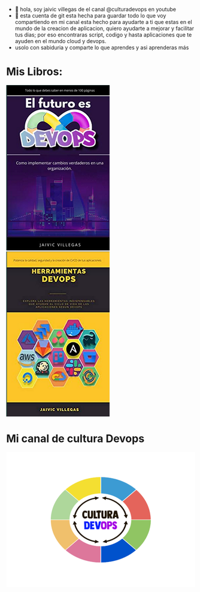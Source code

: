 - 👋 hola, soy jaivic villegas de el canal @culturadevops en youtube
- 🌱 esta cuenta de git esta hecha para guardar todo lo que voy compartiendo en mi canal esta hecho para ayudarte a ti que estas 
  en el mundo de la creacion de aplicacion, quiero ayudarte a mejorar y facilitar tus dias; por eso encontraras script, codigo y hasta aplicaciones que te ayuden en el mundo cloud y devops.
- usolo con sabiduria y comparte lo que aprendes y asi aprenderas más  

# Mis Libros:

[![libros futuro es devops ](https://github.com/culturadevops/ecs_para_principiantes/blob/master/recursos/futuroesdevopsjaivicvillegas.png)](https://amzn.to/3S8AGG9) [![libros herramientas devops](https://github.com/culturadevops/ecs_para_principiantes/blob/master/recursos/herramientasdevops.png)](https://amzn.to/3ga1c4E)

# Mi canal de cultura Devops

[![canal de youtube sobre devops ](https://github.com/culturadevops/ecs_para_principiantes/blob/master/recursos/culturadevops.png)](https://www.youtube.com/channel/UCfJ67eVA7DkKbbIF5ceJDMA?sub_confirmation=1) 
<!---
culturadevops/culturadevops is a ✨ special ✨ repository because its `README.md` (this file) appears on your GitHub profile.
You can click the Preview link to take a look at your changes.
--->
